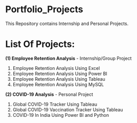 # Portfolio_Projects

This Repository contains Internship and Personal Projects.

# List Of Projects:
**(1) Employee Retention Analysis** - Internship/Group Project
1. Employee Retention Analysis Using Excel
2. Employee Retention Analysis Using Power BI
3. Employee Retention Analysis Using Tableau
4. Employee Retention Analysis Using MySQL

 **(2) COVID-19 Analysis** - Personal Project
1. Global COVID-19 Tracker Using Tableau
2. Global COVID-19 Vaccination Tracker Using Tableau
3. COVID-19 In India Using Power BI and Python



